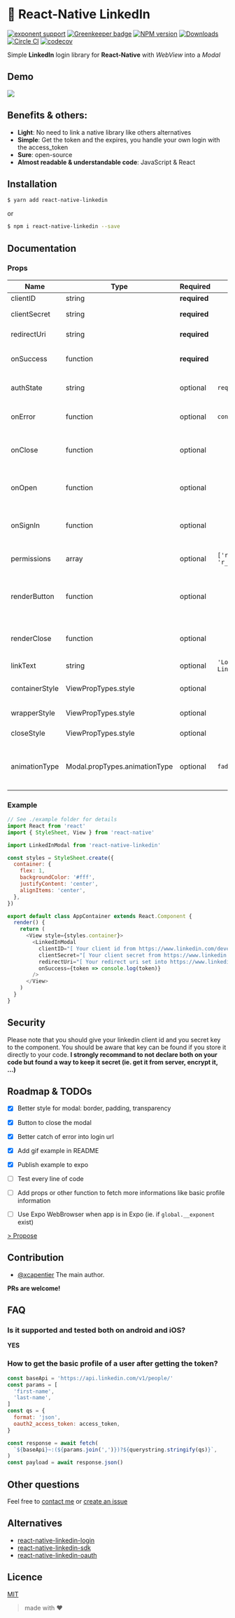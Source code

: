 # :link: React-Native LinkedIn
[![exponent
support](https://img.shields.io/badge/exponent-ios%20%7C%20android-blue.svg?style=flat-square&logo=data%3Aimage%2Fpng%3Bbase64%2CiVBORw0KGgoAAAANSUhEUgAAAC4AAAAoCAYAAACB4MgqAAAAAXNSR0IArs4c6QAAA2VJREFUWAnFmTtoVEEYhbOJL0hIRDBqZYQEEUQsRBHxAYr4wM5CBKuAsRJUFAQjaKN2WpginaIi2GgjaBQtLKKFBh%2BFKIaIjwgi8a3xsX7%2FurvuvTs788%2FMXRw4ZGf%2B859zdrl7d%2BamoSGjkc%2Fnp4KT4Bn4Bn6BcfAanAddGVllJ0OoZnAf2MZbip3ZuWagRKB%2BW%2BKK2m1eT8jAMl6CIKsqgmle7ol3jVQgZRNwXSLpN%2FOehRmR1nHtBOhJp1LO%2B%2BOcI7oJ2AreKIOmaXLHWRBhH96K8ZF0Gs%2F51XD3wE4CzgZfPYOa6OsDI4S1keCMKUXA2kN6msJSeHZhtAj8DghZq2W7Z4QwOu43ayUIXJctQbNvmkafBgw2wV%2Fp06PgzoSzV8FLUHKJmWVCaLkWH4B5Flpo6TONnblcblQr4POJdyOqDX0WruwGDyiDyKVySMnV0%2BQaBK%2BAZgxBmlxS57X2DvQTrvaDKcnb%2FyLYCzRD9uHzK9WYt4HnmmY4lyp7o14j1g4%2BKo33mczoXa3sF9pyk4b3GkJyqtGMO5Bq%2FphQ0%2B7ZB71Dphsw6wI%2FgGt8h5C4RAxasil74RIq1jen%2B73miFxQGh3UCKO1Uan3GF7YSYnGxUoT2W9M1AQXDtxzSt0dWs0ED%2FEbCgPZsyxNNDom8OXL%2Fk6h7b8VQHSDQlgofY6cxjJ93Ur9XqOAaRHBRqA5R76E12rScK3RlwOazdoHeNNdeoU6xG1AM6K%2B%2BRjMBXI3co3jzuAoTALDLiXql51iCgI6hxVe8uY6rHIQdiqEvsCZYxVSFtGZAp4qPE%2FXlKS5BWhO7ftrigQU8FyrCC5PBcw%2FcBQ0G6lH8NT3bO37QFMeirrGxSo9OqaBMVcn9axPP4Us6M4C8oTLNZYkwsM%2B6uqgfirRlPEEfc33a6BsS4P8kn0CtiG%2FdO3lpjq8QF%2BeQ961hSjWVhTsmRxTkHvqkLVKkhyyP5Ivom1cKwV%2FYmNRGwTqQ3VVGs8FvPoceaTcJru16xainAMXenpH0fGTf8mMWjKNiYGc8v9%2B9Ga7EzwyGDKX6rOKnwTbbVEvXypymJUtZHqMsNBiEahrCe8r6UDM5TT27%2FE0kzUgveFZV9dkDnHydID0IX1XVRukZWAA3ANbqwj%2FYaGY6RZ%2F5QaxpTLCH1MMfbtE9CyFAAAAAElFTkSuQmCC&link=https%3A%2F%2Fgetexponent.com)](https://exp.host/@xcarpentier/linked-in-login-example)
[![Greenkeeper badge](https://badges.greenkeeper.io/xcarpentier/react-native-linkedin.svg)](https://greenkeeper.io/)
[![NPM version](https://badge.fury.io/js/react-native-linkedin.svg)](http://badge.fury.io/js/react-native-linkedin)
[![Downloads](https://img.shields.io/npm/dm/react-native-linkedin.svg)](https://www.npmjs.com/package/react-native-linkedin)
[![Circle CI](https://circleci.com/gh/xcarpentier/react-native-linkedin.svg?style=svg)](https://circleci.com/gh/xcarpentier/react-native-linkedin)
[![codecov](https://codecov.io/gh/xcarpentier/react-native-linkedin/branch/master/graph/badge.svg)](https://codecov.io/gh/xcarpentier/react-native-linkedin)

Simple **LinkedIn** login library for **React-Native** with *WebView* into a *Modal*

## Demo

![](https://media.giphy.com/media/l4FGCGPtBn9meI7Pa/giphy.gif)

## Benefits & others:
* **Light**: No need to link a native library like others alternatives
* **Simple**: Get the token and the expires, you handle your own login with the access_token
* **Sure**: open-source
* **Almost readable & understandable code**: JavaScript & React

## Installation
```bash
$ yarn add react-native-linkedin
```
or
```bash
$ npm i react-native-linkedin --save
```

## Documentation

### Props
| Name | Type | Required | Default | Description |
| --- | --- | --- | --- | --- |
| clientID | string | **required** | | [Your client id](https://www.linkedin.com/developer/apps) |
| clientSecret | string | **required** | | [Your client secret](https://www.linkedin.com/developer/apps) |
| redirectUri | string | **required** | | [Your redirectUri](https://www.linkedin.com/developer/apps) |
| onSuccess | function | **required** | | Function  will be call back on success |
| authState | string | optional | `require('uuid').v4()` | The state of auth, to be more secure |
| onError | function | optional | `console.error(err)` | Function  will be call back on error |
| onClose | function | optional | | Function  will be call back on close modal |
| onOpen | function | optional | | Function  will be call back on open modal |
| onSignIn | function | optional | | Function  will be call back when the user sign in |
| permissions | array | optional | `['r_basicprofile', 'r_emailaddress']` | The LinkedIn access token permissions |
| renderButton | function | optional | | Render function for customize LinkedIn button  |
| renderClose | function | optional | | Render function for customize close button  |
| linkText | string | optional | `'Login with LinkedIn'` | Link label |
| containerStyle | ViewPropTypes.style | optional | | Customize container style |
| wrapperStyle | ViewPropTypes.style | optional | | Customize wrapper style |
| closeStyle | ViewPropTypes.style | optional | | Customize close style |
| animationType | Modal.propTypes.animationType | optional | `fade` | Customize animationType style: 'none', 'slide' or 'fade' |

### Example
```JavaScript
// See ./example folder for details
import React from 'react'
import { StyleSheet, View } from 'react-native'

import LinkedInModal from 'react-native-linkedin'

const styles = StyleSheet.create({
  container: {
    flex: 1,
    backgroundColor: '#fff',
    justifyContent: 'center',
    alignItems: 'center',
  },
})

export default class AppContainer extends React.Component {
  render() {
    return (
      <View style={styles.container}>
        <LinkedInModal
          clientID="[ Your client id from https://www.linkedin.com/developer/apps ]"
          clientSecret="[ Your client secret from https://www.linkedin.com/developer/apps ]"
          redirectUri="[ Your redirect uri set into https://www.linkedin.com/developer/apps ]"
          onSuccess={token => console.log(token)}
        />
      </View>
    )
  }
}

```

## Security

Please note that you should give your linkedin client id and you secret key to the component.
You should be aware that key can be found if you store it directly to your code.
**I strongly recommand to not declare both on your code but found a way to keep it secret (ie. get it from server, encrypt it, ...)**

## Roadmap & TODOs
- [x] Better style for modal: border, padding, transparency
- [x] Button to close the modal
- [x] Better catch of error into login url
- [x] Add gif example in README
- [x] Publish example to expo
- [ ] Test every line of code
- [ ] Add props or other function to fetch more informations like basic profile information
- [ ] Use Expo WebBrowser when app is in Expo (ie. if `global.__exponent` exist)


[> Propose](https://github.com/xcarpentier/react-native-linkedin/issues/new)

## Contribution

- [@xcapentier](mailto:contact@xaviercarpentier.com) The main author.

**PRs are welcome!**

## FAQ
### Is it supported and tested both on android and iOS?
**YES**
### How to get the basic profile of a user after getting the token?
```javascript
const baseApi = 'https://api.linkedin.com/v1/people/'
const params = [
  'first-name',
  'last-name',
]
const qs = {
  format: 'json',
  oauth2_access_token: access_token,
}

const response = await fetch(
  `${baseApi}~:(${params.join(',')})?${querystring.stringify(qs)}`,
)
const payload = await response.json()
```
## Other questions
Feel free to [contact me](mailto:contact@xaviercarpentier.com) or [create an issue](https://github.com/xcarpentier/react-native-linkedin/issues/new)

## Alternatives
* [react-native-linkedin-login](https://www.npmjs.com/package/react-native-linkedin-login)
* [react-native-linkedin-sdk](https://www.npmjs.com/package/react-native-linkedin-sdk)
* [react-native-linkedin-oauth](https://www.npmjs.com/package/react-native-linkedin-oauth)

## Licence
[MIT](https://github.com/xcarpentier/react-native-linkedin/blob/master/LICENSE)

> made with ♥
